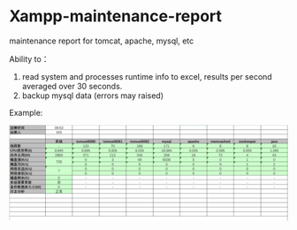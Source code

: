 # Xampp-maintenance-report
maintenance report for tomcat, apache, mysql, etc

Ability to：
1. read system and processes runtime info to excel, results per second averaged over 30 seconds.
2. backup mysql data (errors may raised)

Example:

<img src="example.png"/>
